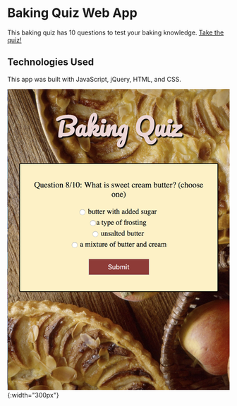 # Baking Quiz Web App

This baking quiz has 10 questions to test your baking knowledge.
[Take the quiz!](https://alodahl.github.io/baking-quiz-app/)

## Technologies Used

This app was built with JavaScript, jQuery, HTML, and CSS.

![Baking Quiz App Screenshot](baking-quiz-screenshot.png){:width="300px"}

